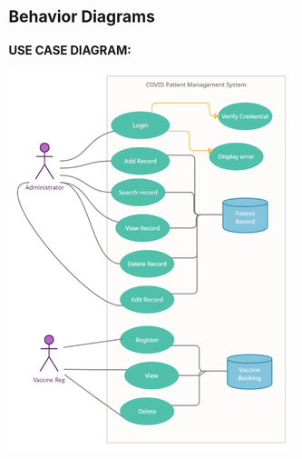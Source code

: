 # Behavior Diagrams

## USE CASE DIAGRAM:
![USE CASE](https://github.com/255934/COVID_PATIENT_MANAGEMENT_SYSTEM/blob/main/6_ImagesAndVideos/usecase.jpg)

